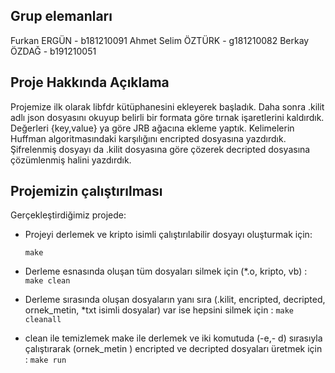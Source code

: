## Grup elemanları
 Furkan ERGÜN - b181210091
 Ahmet Selim ÖZTÜRK - g181210082
 Berkay ÖZDAĞ - b191210051


## Proje Hakkında Açıklama
 Projemize ilk olarak libfdr kütüphanesini ekleyerek başladık. Daha sonra .kilit adlı json dosyasını okuyup belirli bir formata göre tırnak işaretlerini kaldırdık. Değerleri {key,value}  ya göre JRB ağacına ekleme yaptık. Kelimelerin Huffman algoritmasındaki karşılığını encripted dosyasına yazdırdık. Şifrelenmiş dosyayı da .kilit dosyasına göre çözerek decripted dosyasına çözümlenmiş halini yazdırdık.

## Projemizin çalıştırılması

Gerçekleştirdiğimiz projede:
 - Projeyi derlemek ve kripto isimli çalıştırılabilir dosyayı oluşturmak için:

    `make`
    
 - Derleme esnasında oluşan tüm dosyaları silmek için (*.o, kripto, vb) :
  `make clean`
  
 - Derleme sırasında oluşan dosyaların yanı sıra (.kilit, encripted, decripted, ornek_metin, *txt isimli dosyalar)  var ise hepsini silmek için :
  `make cleanall`
  
 - clean ile temizlemek make ile derlemek ve iki komutuda (-e,- d) sırasıyla çalıştırarak (ornek_metin ) encripted ve decripted dosyaları üretmek için : 
  `make run`

